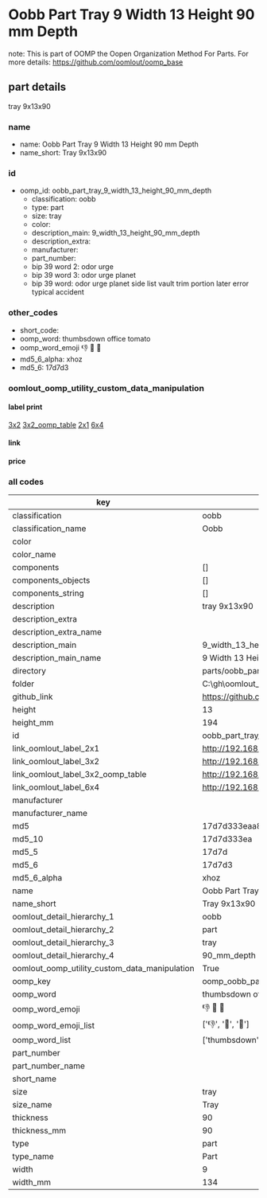# Oobb Part Tray 9 Width 13 Height 90 mm Depth  

note: This is part of OOMP the Oopen Organization Method For Parts. For more details: https://github.com/oomlout/oomp_base

##  part details
  



tray 9x13x90



### name
* name: Oobb Part Tray 9 Width 13 Height 90 mm Depth
* name_short: Tray 9x13x90 
### id
* oomp_id: oobb_part_tray_9_width_13_height_90_mm_depth
  * classification: oobb
  * type: part
  * size: tray
  * color: 
  * description_main: 9_width_13_height_90_mm_depth
  * description_extra: 
  * manufacturer: 
  * part_number: 
  * bip 39 word 2: odor urge
  * bip 39 word 3: odor urge planet
  * bip 39 word: odor urge planet side list vault trim portion later error typical accident

### other_codes
* short_code: 
* oomp_word: thumbsdown office tomato
* oomp_word_emoji :thumbsdown: :office: :tomato:
* md5_6_alpha: xhoz
* md5_6: 17d7d3






### oomlout_oomp_utility_custom_data_manipulation
#### label print
[3x2](http://192.168.1.245:1112/?label=oomp%20xhoz)
[3x2_oomp_table](http://192.168.1.108:1112/?label=oomp%20xhoz)
[2x1](http://192.168.1.242:1112/?label=oomp%20xhoz)
[6x4](http://192.168.1.55:1112/?label=oomp%20xhoz)    

#### link

                              

#### price







### all codes 
| key | value |  
| --- | --- |  
| classification | oobb |  
| classification_name | Oobb |  
| color |  |  
| color_name |  |  
| components | [] |  
| components_objects | [] |  
| components_string | [] |  
| description | tray 9x13x90 |  
| description_extra |  |  
| description_extra_name |  |  
| description_main | 9_width_13_height_90_mm_depth |  
| description_main_name | 9 Width 13 Height 90 mm Depth |  
| directory | parts/oobb_part_tray_9_width_13_height_90_mm_depth |  
| folder | C:\gh\oomlout_oobb_version_4_generated_parts\parts\oobb_part_tray_9_width_13_height_90_mm_depth |  
| github_link | https://github.com/oomlout/oomlout_oomp_part_src/tree/main/parts/oobb_part_tray_9_width_13_height_90_mm_depth |  
| height | 13 |  
| height_mm | 194 |  
| id | oobb_part_tray_9_width_13_height_90_mm_depth |  
| link_oomlout_label_2x1 | http://192.168.1.242:1112/?label=oomp%20xhoz |  
| link_oomlout_label_3x2 | http://192.168.1.245:1112/?label=oomp%20xhoz |  
| link_oomlout_label_3x2_oomp_table | http://192.168.1.108:1112/?label=oomp%20xhoz |  
| link_oomlout_label_6x4 | http://192.168.1.55:1112/?label=oomp%20xhoz |  
| manufacturer |  |  
| manufacturer_name |  |  
| md5 | 17d7d333eaa85d17c7413c7f4bfbdcc9 |  
| md5_10 | 17d7d333ea |  
| md5_5 | 17d7d |  
| md5_6 | 17d7d3 |  
| md5_6_alpha | xhoz |  
| name | Oobb Part Tray 9 Width 13 Height 90 mm Depth |  
| name_short | Tray 9x13x90  |  
| oomlout_detail_hierarchy_1 | oobb |  
| oomlout_detail_hierarchy_2 | part |  
| oomlout_detail_hierarchy_3 | tray |  
| oomlout_detail_hierarchy_4 | 90_mm_depth |  
| oomlout_oomp_utility_custom_data_manipulation | True |  
| oomp_key | oomp_oobb_part_tray_9_width_13_height_90_mm_depth |  
| oomp_word | thumbsdown office tomato |  
| oomp_word_emoji | :thumbsdown: :office: :tomato: |  
| oomp_word_emoji_list | [':thumbsdown:', ':office:', ':tomato:'] |  
| oomp_word_list | ['thumbsdown', 'office', 'tomato'] |  
| part_number |  |  
| part_number_name |  |  
| short_name |  |  
| size | tray |  
| size_name | Tray |  
| thickness | 90 |  
| thickness_mm | 90 |  
| type | part |  
| type_name | Part |  
| width | 9 |  
| width_mm | 134 |  
